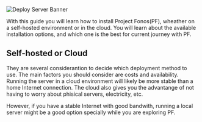 ![Deploy Server Banner](https://raw.githubusercontent.com/fonoster/fonos/master/deploy_banner.png)

With this guide you will learn how to install Project Fonos(PF), wheather on a self-hosted environment or in the cloud. You will learn about the available installation options, and which one is the best for current journey with PF.

## Self-hosted or Cloud

They are several considerantion to decide which deployment method to use. The main factors you should consider are costs and availability. Running the server in a cloud environment will likely be more stable than a home Internet connection. The cloud also gives you the advantange of not having to worry about phisical servers, electricity, etc.

However, if you have a stable Internet with good bandwith, running a local server might be a good option specially while you are exploring PF.
